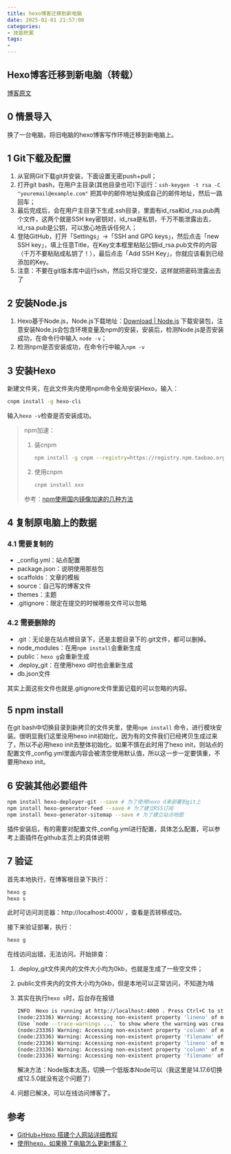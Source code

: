 ```yaml
---
title: hexo博客迁移到新电脑
date: 2025-02-01 21:57:08
categories:
- 技能积累
tags:
- 
---
```


## Hexo博客迁移到新电脑（转载）

[博客原文](https://blog.csdn.net/qq_43698421/article/details/120407042)

## 0 情景导入

换了一台电脑，将旧电脑的hexo博客写作环境迁移到新电脑上。

## 1 Git下载及配置

1.  从官网Git下载git并安装，下面设置无密push+pull；
2.  打开git bash，在用户主目录(其他目录也可)下运行：`ssh-keygen -t rsa -C "youremail@example.com"` 把其中的邮件地址换成自己的邮件地址，然后一路回车；
3.  最后完成后，会在用户主目录下生成.ssh目录，里面有id\_rsa和id\_rsa.pub两个文件，这两个就是SSH key密钥对，id\_rsa是私钥，千万不能泄露出去，id\_rsa.pub是公钥，可以放心地告诉任何人；
4.  登陆GitHub，打开「Settings」->「SSH and GPG keys」，然后点击「new SSH key」，填上任意Title，在Key文本框里粘贴公钥id\_rsa.pub文件的内容（千万不要粘贴成私钥了！），最后点击「Add SSH Key」，你就应该看到已经添加的Key。
5.  注意：不要在git版本库中运行ssh，然后又将它提交，这样就把密码泄露出去了

## 2 安装Node.js

1.  Hexo基于Node.js，Node.js下载地址：[Download | Node.js](https://link.zhihu.com/?target=https%3A//nodejs.org/en/download/) 下载安装包，注意安装Node.js会包含环境变量及npm的安装，安装后，检测Node.js是否安装成功，在命令行中输入 `node -v`；
2.  检测npm是否安装成功，在命令行中输入`npm -v`

## 3 安装Hexo

新建文件夹，在此文件夹内使用npm命令全局安装Hexo，输入：

```sh
cnpm install -g hexo-cli
```

输入`hexo -v`检查是否安装成功。

> npm加速：
>
> 1.  装cnpm
>
>     ```sh
>     npm install -g cnpm --registry=https://registry.npm.taobao.org
>     ```
>
> 2.  使用cnpm
>
>     ```sh
>     cnpm install xxx
>     ```
>
>
> 参考：[npm使用国内镜像加速的几种方法](https://cloud.tencent.com/developer/article/1372949)

## 4 复制原电脑上的数据

### 4.1 需要复制的

+   \_config.yml：站点配置
+   package.json：说明使用那些包
+   scaffolds：文章的模板
+   source：自己写的博客文件
+   themes：主题
+   .gitignore：限定在提交的时候哪些文件可以忽略

### 4.2 需要删除的

+   .git：无论是在站点根目录下，还是主题目录下的.git文件，都可以删掉。
+   node\_modules：在用`npm install`会重新生成
+   public：`hexo g`会重新生成
+   .deploy\_git：在使用hexo d时也会重新生成
+   db.json文件

其实上面这些文件也就是.gitignore文件里面记载的可以忽略的内容。

## 5 npm install

在git bash中切换目录到新拷贝的文件夹里，使用`npm install` 命令，进行模块安装。很明显我们这里没用hexo init初始化，因为有的文件我们已经拷贝生成过来了，所以不必用hexo init去整体初始化，如果不慎在此时用了hexo init，则站点的配置文件\_config.yml里面内容会被清空使用默认值，所以这一步一定要慎重，不要用hexo init。

## 6 安装其他必要组件

```sh
npm install hexo-deployer-git --save # 为了使用hexo d来部署到git上 
npm install hexo-generator-feed --save # 为了建立RSS订阅
npm install hexo-generator-sitemap --save # 为了建立站点地图
```

插件安装后，有的需要对配置文件\_config.yml进行配置，具体怎么配置，可以参考上面插件在github主页上的具体说明

## 7 验证

首先本地执行，在博客根目录下执行：

```sh
hexo g
hexo s
```

此时可访问浏览器：http://localhost:4000/ ，查看是否转移成功。

接下来验证部署，执行：

```sh
hexo g
```

在线访问出错，无法访问。开始排查：

1.  .deploy\_git文件夹内的文件大小均为0kb，也就是生成了一些空文件；
    
2.  public文件夹内的文件大小均为0kb，但是本地可以正常访问，不知道为啥
    
3.  其实在执行`hexo s`时，后台存在报错
    
    ```sh
    INFO  Hexo is running at http://localhost:4000 . Press Ctrl+C to stop.
    (node:23336) Warning: Accessing non-existent property 'lineno' of module exports inside circular dependency
    (Use `node --trace-warnings ...` to show where the warning was created)
    (node:23336) Warning: Accessing non-existent property 'column' of module exports inside circular dependency
    (node:23336) Warning: Accessing non-existent property 'filename' of module exports inside circular dependency
    (node:23336) Warning: Accessing non-existent property 'lineno' of module exports inside circular dependency
    (node:23336) Warning: Accessing non-existent property 'column' of module exports inside circular dependency
    (node:23336) Warning: Accessing non-existent property 'filename' of module exports inside circular dependency
    ```
    
    解决方法：Node版本太高，切换一个低版本Node可以（我这里是14.17.6切换成12.5.0就没有这个问题了）
    
4.  问题已解决，可以在线访问博客了。
    

## 参考

+   [GitHub+Hexo 搭建个人网站详细教程](https://zhuanlan.zhihu.com/p/26625249)
+   [使用hexo，如果换了电脑怎么更新博客？](https://www.zhihu.com/question/21193762)
